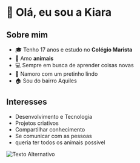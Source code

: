 # 👋 Olá, eu sou a Kiara  
## Sobre mim
- 🎓 Tenho 17 anos e estudo no **Colégio Marista**  
- 🐾 Amo **animais**  
- 💻 Sempre em busca de aprender coisas novas
- 💍 Namoro com um pretinho lindo
- 🏠 Sou do bairro Aquiles

## Interesses
- Desenvolvimento e Tecnologia
- Projetos criativos  
- Compartilhar conhecimento
- Se comunicar com as pessoas
- queria ter todos os animais possivel

![Texto Alternativo](https://petestimacao.com.br/storage/2023/02/cachorro-pequeno-peludo-havanese.jpg)


